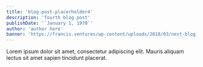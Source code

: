 ```yaml
---
title: 'blog-post-placerholder4'
description: 'fourth blog post'
publishDate: '`January 1, 1970`'
author: 'author here'
banner: 'https://francis.ventures/wp-content/uploads/2018/03/nest-blog-banner.jpg'
---
```


Lorem ipsum dolor sit amet, consectetur adipiscing elit. Mauris aliquam lectus sit amet sapien tincidunt placerat.
